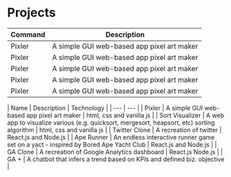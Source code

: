 # Projects

| Command | Description |
| --- | --- |
| Pixler | A simple GUI web-based app pixel art maker | html, css and vanilla js |
| Pixler | A simple GUI web-based app pixel art maker | html, css and vanilla js |
| Pixler | A simple GUI web-based app pixel art maker | html, css and vanilla js |
| Pixler | A simple GUI web-based app pixel art maker | html, css and vanilla js |
| Pixler | A simple GUI web-based app pixel art maker | html, css and vanilla js |



|  Name | Description | Technology | 
| --- | --- |
| Pixler | A simple GUI web-based app pixel art maker | html, css and vanilla js |
| Sort Visualizer | A web app to visualize various (e.g. quicksort, mergesort, heapsort, etc) sorting algorithm | html, css and vanilla js |
| Twitter Clone | A recreation of twitter | React.js and Node.js |
| Ape Runner | An endless interactive runner game set on a yact - inspired by Bored Ape Yacht Club | React.js and Node.js |
| GA Clone | A recreation of Google Analytics dashboard | React.js Node.js |
| GA + | A chatbot that infers a trend based on KPIs and defined biz. objective |


